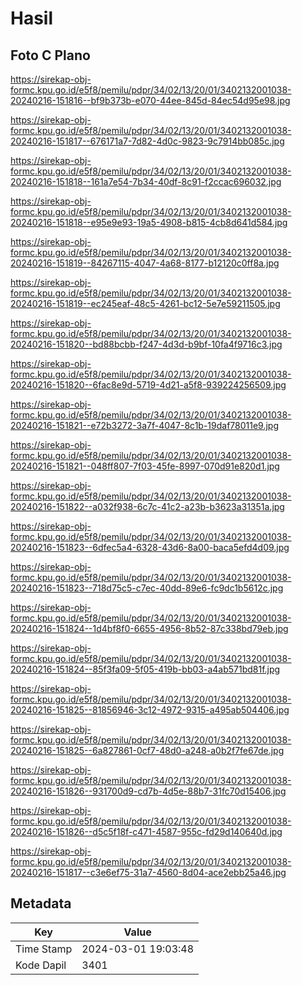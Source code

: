 # Hasil

## Foto C Plano

https://sirekap-obj-formc.kpu.go.id/e5f8/pemilu/pdpr/34/02/13/20/01/3402132001038-20240216-151816--bf9b373b-e070-44ee-845d-84ec54d95e98.jpg

https://sirekap-obj-formc.kpu.go.id/e5f8/pemilu/pdpr/34/02/13/20/01/3402132001038-20240216-151817--676171a7-7d82-4d0c-9823-9c7914bb085c.jpg

https://sirekap-obj-formc.kpu.go.id/e5f8/pemilu/pdpr/34/02/13/20/01/3402132001038-20240216-151818--161a7e54-7b34-40df-8c91-f2ccac696032.jpg

https://sirekap-obj-formc.kpu.go.id/e5f8/pemilu/pdpr/34/02/13/20/01/3402132001038-20240216-151818--e95e9e93-19a5-4908-b815-4cb8d641d584.jpg

https://sirekap-obj-formc.kpu.go.id/e5f8/pemilu/pdpr/34/02/13/20/01/3402132001038-20240216-151819--84267115-4047-4a68-8177-b12120c0ff8a.jpg

https://sirekap-obj-formc.kpu.go.id/e5f8/pemilu/pdpr/34/02/13/20/01/3402132001038-20240216-151819--ec245eaf-48c5-4261-bc12-5e7e59211505.jpg

https://sirekap-obj-formc.kpu.go.id/e5f8/pemilu/pdpr/34/02/13/20/01/3402132001038-20240216-151820--bd88bcbb-f247-4d3d-b9bf-10fa4f9716c3.jpg

https://sirekap-obj-formc.kpu.go.id/e5f8/pemilu/pdpr/34/02/13/20/01/3402132001038-20240216-151820--6fac8e9d-5719-4d21-a5f8-939224256509.jpg

https://sirekap-obj-formc.kpu.go.id/e5f8/pemilu/pdpr/34/02/13/20/01/3402132001038-20240216-151821--e72b3272-3a7f-4047-8c1b-19daf78011e9.jpg

https://sirekap-obj-formc.kpu.go.id/e5f8/pemilu/pdpr/34/02/13/20/01/3402132001038-20240216-151821--048ff807-7f03-45fe-8997-070d91e820d1.jpg

https://sirekap-obj-formc.kpu.go.id/e5f8/pemilu/pdpr/34/02/13/20/01/3402132001038-20240216-151822--a032f938-6c7c-41c2-a23b-b3623a31351a.jpg

https://sirekap-obj-formc.kpu.go.id/e5f8/pemilu/pdpr/34/02/13/20/01/3402132001038-20240216-151823--6dfec5a4-6328-43d6-8a00-baca5efd4d09.jpg

https://sirekap-obj-formc.kpu.go.id/e5f8/pemilu/pdpr/34/02/13/20/01/3402132001038-20240216-151823--718d75c5-c7ec-40dd-89e6-fc9dc1b5612c.jpg

https://sirekap-obj-formc.kpu.go.id/e5f8/pemilu/pdpr/34/02/13/20/01/3402132001038-20240216-151824--1d4bf8f0-6655-4956-8b52-87c338bd79eb.jpg

https://sirekap-obj-formc.kpu.go.id/e5f8/pemilu/pdpr/34/02/13/20/01/3402132001038-20240216-151824--85f3fa09-5f05-419b-bb03-a4ab571bd81f.jpg

https://sirekap-obj-formc.kpu.go.id/e5f8/pemilu/pdpr/34/02/13/20/01/3402132001038-20240216-151825--81856946-3c12-4972-9315-a495ab504406.jpg

https://sirekap-obj-formc.kpu.go.id/e5f8/pemilu/pdpr/34/02/13/20/01/3402132001038-20240216-151825--6a827861-0cf7-48d0-a248-a0b2f7fe67de.jpg

https://sirekap-obj-formc.kpu.go.id/e5f8/pemilu/pdpr/34/02/13/20/01/3402132001038-20240216-151826--931700d9-cd7b-4d5e-88b7-31fc70d15406.jpg

https://sirekap-obj-formc.kpu.go.id/e5f8/pemilu/pdpr/34/02/13/20/01/3402132001038-20240216-151826--d5c5f18f-c471-4587-955c-fd29d140640d.jpg

https://sirekap-obj-formc.kpu.go.id/e5f8/pemilu/pdpr/34/02/13/20/01/3402132001038-20240216-151817--c3e6ef75-31a7-4560-8d04-ace2ebb25a46.jpg


## Metadata

| Key        | Value               |
| ---------- | ------------------- |
| Time Stamp | 2024-03-01 19:03:48 |
| Kode Dapil | 3401                |




